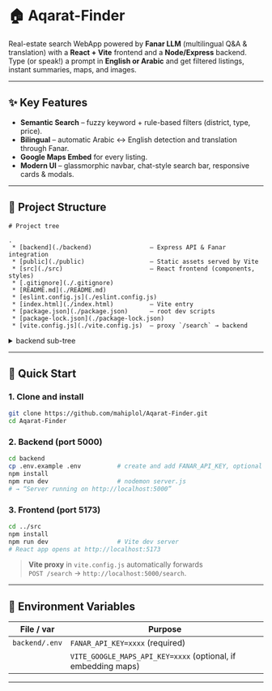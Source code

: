 # 🏠 Aqarat-Finder

Real-estate search WebApp powered by **Fanar LLM** (multilingual Q&A & translation) with a **React + Vite** frontend and a **Node/Express** backend.  
Type (or speak!) a prompt in **English or Arabic** and get filtered listings, instant summaries, maps, and images.

---

## ✨ Key Features
- **Semantic Search** – fuzzy keyword + rule-based filters (district, type, price).
- **Bilingual** – automatic Arabic ↔ English detection and translation through Fanar.
- **Google Maps Embed** for every listing.
- **Modern UI** – glassmorphic navbar, chat-style search bar, responsive cards & modals.

---

## 📁 Project Structure

```
# Project tree

.
 * [backend](./backend)                — Express API & Fanar integration
 * [public](./public)                  — Static assets served by Vite
 * [src](./src)                        — React frontend (components, styles)
 * [.gitignore](./.gitignore)
 * [README.md](./README.md)
 * [eslint.config.js](./eslint.config.js)
 * [index.html](./index.html)          — Vite entry
 * [package.json](./package.json)      — root dev scripts
 * [package-lock.json](./package-lock.json)
 * [vite.config.js](./vite.config.js)  — proxy `/search` → backend
```

<details>
<summary>backend sub-tree</summary>

```
backend
 ├─ images/                — placeholder & fallback photos
 ├─ buy.json               — raw listings for “buy”
 ├─ rent.json              — raw listings for “rent”
 ├─ listings.json          — merged dataset used in demo
 ├─ fanar.js               — helper to call Fanar chat API
 ├─ fanar_prompt.txt       — system prompt
 ├─ search.js              — semantic match + summary generation
 ├─ server.js              — Express server (PORT 5000)
 ├─ package.json / lock    — backend deps & scripts
 └─ .env                   — **add your FANAR_API_KEY here**
```
</details>

---

## 🚀 Quick Start

### 1. Clone and install
```bash
git clone https://github.com/mahiplol/Aqarat-Finder.git
cd Aqarat-Finder
```

### 2. Backend (port **5000**)
```bash
cd backend
cp .env.example .env          # create and add FANAR_API_KEY, optional MAP key
npm install
npm run dev                   # nodemon server.js
# → “Server running on http://localhost:5000”
```

### 3. Frontend (port **5173**)
```bash
cd ../src
npm install
npm run dev                   # Vite dev server
# React app opens at http://localhost:5173
```

> **Vite proxy** in `vite.config.js` automatically forwards  
> `POST /search` → `http://localhost:5000/search`.

---

## 🔧 Environment Variables

| File / var           | Purpose                           |
|----------------------|-----------------------------------|
| `backend/.env`       | `FANAR_API_KEY=xxxx` (required)   |
|                      | `VITE_GOOGLE_MAPS_API_KEY=xxxx` (optional, if embedding maps) |

---

